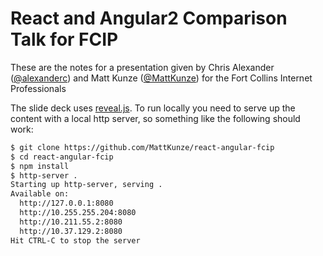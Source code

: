 # React and Angular2 Comparison Talk for FCIP

These are the notes for a presentation given by Chris Alexander
([@alexanderc](https://github.com/alexanderc)) and Matt Kunze
([@MattKunze](https://github.com/MattKunze)) for the
Fort Collins Internet Professionals

The slide deck uses [reveal.js](http://lab.hakim.se/reveal-js/#/). To run
locally you need to serve up the content with a local http server, so
something like the following should work:

```sh
$ git clone https://github.com/MattKunze/react-angular-fcip
$ cd react-angular-fcip
$ npm install
$ http-server .
Starting up http-server, serving .
Available on:
  http://127.0.0.1:8080
  http://10.255.255.204:8080
  http://10.211.55.2:8080
  http://10.37.129.2:8080
Hit CTRL-C to stop the server
```

